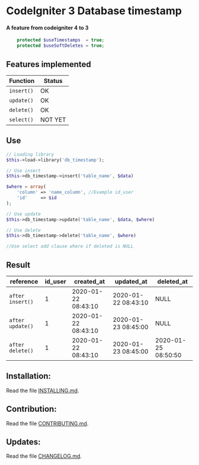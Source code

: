 # CodeIgniter 3 Database timestamp
#### A feature from codeigniter 4 to 3

```php 
    protected $useTimestamps  = true;
    protected $useSoftDeletes = true;
```

## Features implemented

| Function  | Status |
| ------------- | ------------- |
| ``insert()``  | OK |
| ``update()``  | OK |
| ``delete()``  | OK |
| ``select()``  | NOT YET |


## Use

```php 
// Loading library
$this->load->library('db_timestamp');

// Use insert
$this->db_timestamp->insert('table_name', $data)

$where = array(
    'column' => 'name_column', //Example id_user
    'id'     => $id
);

// Use update
$this->db_timestamp->update('table_name', $data, $where)

// Use delete
$this->db_timestamp->delete('table_name', $where)

//Use select add clause where if deleted is NULL
```

## Result

| reference  | id_user | created_at | updated_at | deleted_at |
| -------- | -------- |  -------- |  -------- |  -------- |
| ``after insert()``  | 1 | 2020-01-22 08:43:10 |  2020-01-22 08:43:10 |  NULL |
| ``after update()``  | 1 | 2020-01-22 08:43:10 |  2020-01-23 08:45:00 |  NULL |
| ``after delete()``  | 1 | 2020-01-22 08:43:10 |  2020-01-23 08:45:00 |  2020-01-25 08:50:50 |


## Installation:

Read the file [INSTALLING.md](INSTALLING.md).

## Contribution:

Read the file [CONTRIBUTING.md](CONTRIBUTING.md).

## Updates:

Read the file [CHANGELOG.md](CHANGELOG.md).
